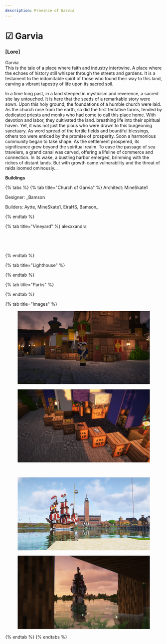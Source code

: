 ```yaml
---
description: Province of Garvia
---
```


# ☑ Garvia



### \[​Lore]

Garvia\
This is the tale of a place where faith and industry intertwine. A place where the echoes of history still whisper through the streets and gardens. It is a testament to the indomitable spirit of those who found their way to this land, carving a vibrant tapestry of life upon its sacred soil.

In a time long past, in a land steeped in mysticism and reverence, a sacred site lay untouched. It is here that the seeds of a remarkable story were sown. Upon this holy ground, the foundations of a humble church were laid. As the church rose from the earth, so did the first tentative farms, tended by dedicated priests and monks who had come to call this place home. With devotion and labor, they cultivated the land. breathing life into their spiritual haven. Yet, it was not just the pious who were drawn to this burgeoning sanctuary. As word spread of the fertile fields and bountiful blessings, others too were enticed by the promise of prosperity. Soon a harmonious community began to take shape. As the settlement prospered, its significance grew beyond the spiritual realm. To ease the passage of sea travelers, a grand canal was carved, offering a lifeline of commerce and connection. In its wake, a bustling harbor emerged, brimming with the riches of distant lands. But with growth came vulnerability and the threat of raids loomed ominously...

**Buildings**

{% tabs %}
{% tab title="Church of Garvia" %}
Architect: MineSkate1

Designer: \_Bamson

Builders: Aytte, MineSkate1, EiraHS, Bamson\_


{% endtab %}

{% tab title="Vineyard" %}
alexxxandra

<figure><img src="../../../../.gitbook/assets/2023-11-12_09.44.09.png" alt=""><figcaption></figcaption></figure>

<figure><img src="../../../../.gitbook/assets/2023-11-12_09.44.22.png" alt=""><figcaption></figcaption></figure>
{% endtab %}

{% tab title="Lighthouse" %}

{% endtab %}

{% tab title="Parks" %}

{% endtab %}

{% tab title="Images" %}
<figure><img src="../../../../.gitbook/assets/2023-11-27_18.30.21.png" alt=""><figcaption></figcaption></figure>

<figure><img src="../../../../.gitbook/assets/2023-11-27_18.20.52.png" alt=""><figcaption></figcaption></figure>

<figure><img src="../../../../.gitbook/assets/2023-11-12_09.42.38.png" alt=""><figcaption></figcaption></figure>

<figure><img src="../../../../.gitbook/assets/2023-11-06_22.00.58.png" alt=""><figcaption></figcaption></figure>

<figure><img src="../../../../.gitbook/assets/2023-11-06_22.04.56.png" alt=""><figcaption></figcaption></figure>
{% endtab %}
{% endtabs %}





